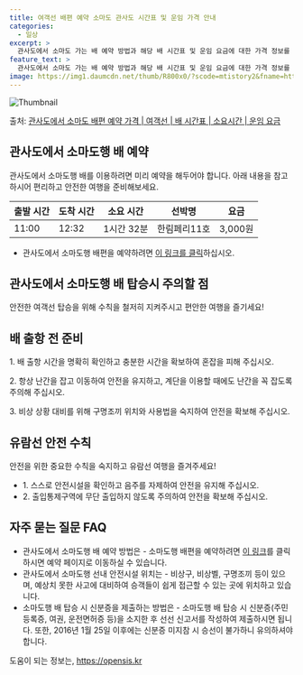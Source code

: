 ```yaml
---
title: 여객선 배편 예약 소마도 관사도 시간표 및 운임 가격 안내
categories:
  - 일상
excerpt: >
  관사도에서 소마도 가는 배 예약 방법과 해당 배 시간표 및 운임 요금에 대한 가격 정보를 안내 드리겠습니다. 안전하고 재밋는 소마도행 여행을 위해 아래 정보 참고하시기 바랍니다. 소마도행 배편 예약하기 👈 클릭관사도에서 소마도행 배 시간표출발 시간도착 시간소요 시간선박명요금11:0012:321시간 32분한림페리11호3,000원소마도행 배편 예약하기 👈 클릭관사도에서 소마도행 여객선 탑승 시 이용수칙배 탑승 전 필수적인 안전수칙을 준수하세요. 1. 배 출항 시간 확인 관사도에서 소마도행 배의 출발 시간을 명확히 확인합니다. 선박 출항이 가까워질수록 혼잡할 수 있으니 출발 전 출발지로 이동해 충분한 시간을 확보합니다. 2. 안전한 탑승 절차 선착장에서 탑승 시 차량과 승객이 모두 내린 후 탑승합니다. 배 안..
feature_text: >
  관사도에서 소마도 가는 배 예약 방법과 해당 배 시간표 및 운임 요금에 대한 가격 정보를 안내 드리겠습니다. 안전하고 재밋는 소마도행 여행을 위해 아래 정보 참고하시기 바랍니다. 소마도행 배편 예약하기 👈 클릭관사도에서 소마도행 배 시간표출발 시간도착 시간소요 시간선박명요금11:0012:321시간 32분한림페리11호3,000원소마도행 배편 예약하기 👈 클릭관사도에서 소마도행 여객선 탑승 시 이용수칙배 탑승 전 필수적인 안전수칙을 준수하세요. 1. 배 출항 시간 확인 관사도에서 소마도행 배의 출발 시간을 명확히 확인합니다. 선박 출항이 가까워질수록 혼잡할 수 있으니 출발 전 출발지로 이동해 충분한 시간을 확보합니다. 2. 안전한 탑승 절차 선착장에서 탑승 시 차량과 승객이 모두 내린 후 탑승합니다. 배 안..
image: https://img1.daumcdn.net/thumb/R800x0/?scode=mtistory2&fname=https%3A%2F%2Fblog.kakaocdn.net%2Fdn%2FA9rKw%2FbtsHDjbSxt6%2F3NkTOkO9PU5puag6SVIKHK%2Fimg.webp
---
```


![Thumbnail](https://img1.daumcdn.net/thumb/R800x0/?scode=mtistory2&fname=https%3A%2F%2Fblog.kakaocdn.net%2Fdn%2FA9rKw%2FbtsHDjbSxt6%2F3NkTOkO9PU5puag6SVIKHK%2Fimg.webp)

<p>출처: <a href="https://opensis.kr/entry/%EA%B4%80%EC%82%AC%EB%8F%84%EC%97%90%EC%84%9C-%EC%86%8C%EB%A7%88%EB%8F%84-%EB%B0%B0%ED%8E%B8-%EC%98%88%EC%95%BD-%EA%B0%80%EA%B2%A9-%EC%97%AC%EA%B0%9D%EC%84%A0-%EB%B0%B0-%EC%8B%9C%EA%B0%84%ED%91%9C-%EC%86%8C%EC%9A%94%EC%8B%9C%EA%B0%84-%EC%9A%B4%EC%9E%84-%EC%9A%94%EA%B8%88" rel="dofollow">관사도에서 소마도 배편 예약 가격 | 여객선 | 배 시간표 | 소요시간 | 운임 요금</a> </p>

## 관사도에서 소마도행 배 예약

관사도에서 소마도행 배를 이용하려면 미리 예약을 해두어야 합니다. 아래 내용을 참고하시어 편리하고 안전한 여행을 준비해보세요.

**출발 시간** | **도착 시간** | **소요 시간** | **선박명** | **요금**  
---|---|---|---|---  
11:00 | 12:32 | 1시간 32분 | 한림페리11호 | 3,000원  
  
  * 관사도에서 소마도행 배편을 예약하려면 [이 링크를 클릭](링크주소)하십시오.

## 관사도에서 소마도행 배 탑승시 주의할 점

안전한 여객선 탑승을 위해 수칙을 철저히 지켜주시고 편안한 여행을 즐기세요!

## 배 출항 전 준비

1\. 배 출항 시간을 명확히 확인하고 충분한 시간을 확보하여 혼잡을 피해 주십시오.

2\. 항상 난간을 잡고 이동하여 안전을 유지하고, 계단을 이용할 때에도 난간을 꼭 잡도록 주의해 주십시오.

3\. 비상 상황 대비를 위해 구명조끼 위치와 사용법을 숙지하여 안전을 확보해 주십시오.

## 유람선 안전 수칙

안전을 위한 중요한 수칙을 숙지하고 유람선 여행을 즐겨주세요!

  * 1\. 스스로 안전시설을 확인하고 음주를 자제하여 안전을 유지해 주십시오.
  * 2\. 출입통제구역에 무단 출입하지 않도록 주의하여 안전을 확보해 주십시오.

## 자주 묻는 질문 FAQ

  * 관사도에서 소마도행 배 예약 방법은 \- 소마도행 배편을 예약하려면 [이 링크](링크주소)를 클릭하시면 예약 페이지로 이동하실 수 있습니다.
  * 관사도에서 소마도행 선내 안전시설 위치는 \- 비상구, 비상벨, 구명조끼 등이 있으며, 예상치 못한 사고에 대비하여 승객들이 쉽게 접근할 수 있는 곳에 위치하고 있습니다.
  * 소마도행 배 탑승 시 신분증을 제출하는 방법은 \- 소마도행 배 탑승 시 신분증(주민등록증, 여권, 운전면허증 등)을 소지한 후 선선 신고서를 작성하여 제출하시면 됩니다. 또한, 2016년 1월 25일 이후에는 신분증 미지참 시 승선이 불가하니 유의하셔야 합니다.



 

도움이 되는 정보는, <a href="https://opensis.kr" rel="dofollow">https://opensis.kr</a>


